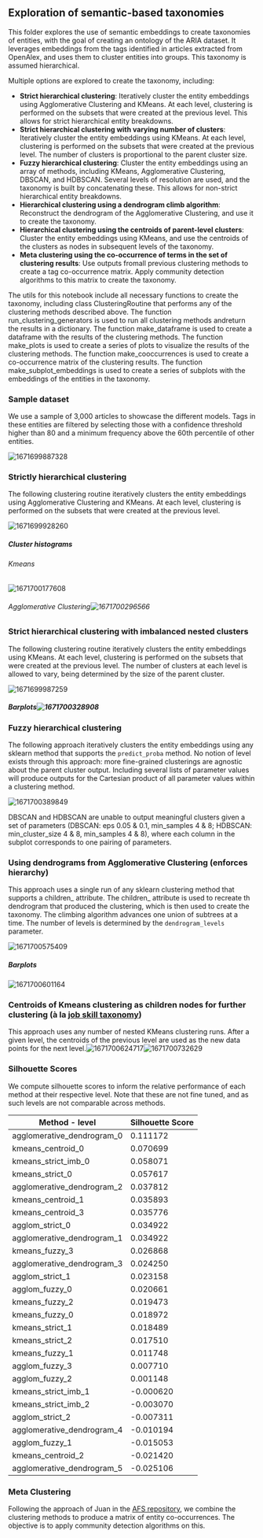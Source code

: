 ## Exploration of semantic-based taxonomies

This folder explores the use of semantic embeddings to create taxonomies of entities, with the goal of creating an ontology of the ARIA dataset. It leverages embeddings from the tags identified in articles extracted from OpenAlex, and uses them to cluster entities into groups. This taxonomy is assumed hierarchical.

Multiple options are explored to create the taxonomy, including:

- **Strict hierarchical clustering**: Iteratively cluster the entity embeddings using Agglomerative Clustering and KMeans. At each level, clustering is performed on the subsets that were created at the previous level. This allows for strict hierarchical entity breakdowns.
- **Strict hierarchical clustering with varying number of clusters**: Iteratively cluster the entity embeddings using KMeans. At each level, clustering is performed on the subsets that were created at the previous level. The number of clusters is proportional to the parent cluster size.
- **Fuzzy hierarchical clustering**: Cluster the entity embeddings using an array of methods, including KMeans, Agglomerative Clustering, DBSCAN, and HDBSCAN. Several levels of resolution are used, and the taxonomy is built by concatenating these. This allows for non-strict hierarchical entity breakdowns.
- **Hierarchical clustering using a dendrogram climb algorithm**: Reconstruct the dendrogram of the Agglomerative Clustering, and use it to create the taxonomy.
- **Hierarchical clustering using the centroids of parent-level clusters**: Cluster the entity embeddings using KMeans, and use the centroids of the clusters as nodes in subsequent levels of the taxonomy.
- **Meta clustering using the co-occurrence of terms in the set of clustering results**: Use outputs fromall previous clustering methods to create a tag co-occurrence matrix. Apply community detection algorithms to this matrix to create the taxonomy.

The utils for this notebook include all necessary functions to create the taxonomy, including class ClusteringRoutine that performs any of the clustering methods described above. The function run_clustering_generators is used to run all clustering methods andreturn the results in a dictionary. The function make_dataframe is used to create a dataframe with the results of the clustering methods. The function make_plots is used to create a series of plots to visualize the results of the clustering methods. The function make_cooccurrences is used to create a co-occurrence matrix of the clustering results. The function make_subplot_embeddings is used to create a series of subplots with the embeddings of the entities in the taxonomy.

### Sample dataset

We use a sample of 3,000 articles to showcase the different models. Tags in these entities are filtered by selecting those with a confidence threshold higher than 80 and a minimum frequency above the 60th percentile of other entities.

![1671699887328](image/README/1671699887328.png)

### Strictly hierarchical clustering

The following clustering routine iteratively clusters the entity embeddings using Agglomerative Clustering and KMeans. At each level, clustering is performed on the subsets that were created at the previous level.

![1671699928260](image/README/1671699928260.png)

##### Cluster histograms

###### Kmeans

![1671700177608](image/README/1671700177608.png)

###### Agglomerative Clustering![1671700296566](image/README/1671700296566.png)

### Strict hierarchical clustering with imbalanced nested clusters

The following clustering routine iteratively clusters the entity embeddings using KMeans. At each level, clustering is performed on the subsets that were created at the previous level. The number of clusters at each level is allowed to vary, being determined by the size of the parent cluster.

![1671699987259](image/README/1671699987259.png)

##### Barplots![1671700328908](image/README/1671700328908.png)

### Fuzzy hierarchical clustering

The following approach iteratively clusters the entity embeddings using any sklearn method that supports the `predict_proba` method. No notion of level exists through this approach: more fine-grained clusterings are agnostic about the parent cluster output. Including several lists of parameter values will produce outputs for the Cartesian product of all parameter values within a clustering method.

![1671700389849](image/README/1671700389849.png)

DBSCAN and HDBSCAN are unable to output meaningful clusters given a set of parameters (DBSCAN: eps 0.05 & 0.1, min_samples 4 & 8; HDBSCAN: min_cluster_size 4 & 8, min_samples 4 & 8), where each column in the subplot corresponds to one pairing of parameters.

### Using dendrograms from Agglomerative Clustering (enforces hierarchy)

This approach uses a single run of any sklearn clustering method that supports a children_ attribute. The children_ attribute is used to recreate th dendrogram that produced the clustering, which is then used to create the taxonomy. The climbing algorithm advances one union of subtrees at a time. The number of levels is determined by the `dendrogram_levels` parameter.

![1671700575409](image/README/1671700575409.png)

##### Barplots

![1671700601164](image/README/1671700601164.png)

### Centroids of Kmeans clustering as children nodes for further clustering (à la [job skill taxonomy](https://github.com/nestauk/skills-taxonomy-v2/tree/dev/skills_taxonomy_v2/pipeline/skills_taxonomy))

This approach uses any number of nested KMeans clustering runs. After a given level, the centroids of the previous level are used as the new data points for the next level.![1671700624717](image/README/1671700624717.png)![1671700732629](image/README/1671700732629.png)

### Silhouette Scores

We compute silhouette scores to inform the relative performance of each method at their respective level. Note that these are not fine tuned, and as such levels are not comparable across methods.

| Method - level             | Silhouette Score |
| -------------------------- | ---------------- |
| agglomerative_dendrogram_0 | 0.111172         |
| kmeans_centroid_0          | 0.070699         |
| kmeans_strict_imb_0        | 0.058071         |
| kmeans_strict_0            | 0.057617         |
| agglomerative_dendrogram_2 | 0.037812         |
| kmeans_centroid_1          | 0.035893         |
| kmeans_centroid_3          | 0.035776         |
| agglom_strict_0            | 0.034922         |
| agglomerative_dendrogram_1 | 0.034922         |
| kmeans_fuzzy_3             | 0.026868         |
| agglomerative_dendrogram_3 | 0.024250         |
| agglom_strict_1            | 0.023158         |
| agglom_fuzzy_0             | 0.020661         |
| kmeans_fuzzy_2             | 0.019473         |
| kmeans_fuzzy_0             | 0.018972         |
| kmeans_strict_1            | 0.018489         |
| kmeans_strict_2            | 0.017510         |
| kmeans_fuzzy_1             | 0.011748         |
| agglom_fuzzy_3             | 0.007710         |
| agglom_fuzzy_2             | 0.001148         |
| kmeans_strict_imb_1        | -0.000620        |
| kmeans_strict_imb_2        | -0.003070        |
| agglom_strict_2            | -0.007311        |
| agglomerative_dendrogram_4 | -0.010194        |
| agglom_fuzzy_1             | -0.015053        |
| kmeans_centroid_2          | -0.021420        |
| agglomerative_dendrogram_5 | -0.025106        |

### Meta Clustering

Following the approach of Juan in the [AFS repository](https://github.com/nestauk/afs_neighbourhood_analysis/tree/1b1f1b1dabbebd07e5c85c72d7401107173bf863/afs_neighbourhood_analysis/analysis), we combine the clustering methods to produce a matrix of entity co-occurrences. The objective is to apply community detection algorithms on this.

